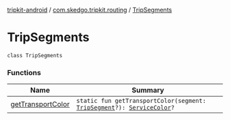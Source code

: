 [tripkit-android](../../index.md) / [com.skedgo.tripkit.routing](../index.md) / [TripSegments](./index.md)

# TripSegments

`class TripSegments`

### Functions

| Name | Summary |
|---|---|
| [getTransportColor](get-transport-color.md) | `static fun getTransportColor(segment: `[`TripSegment`](../-trip-segment/index.md)`?): `[`ServiceColor`](../-service-color/index.md)`?` |
